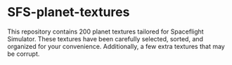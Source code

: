 # SFS-planet-textures
This repository contains 200 planet textures tailored for Spaceflight Simulator. These textures have been carefully selected, sorted, and organized for your convenience. Additionally, a few extra textures that may be corrupt.
